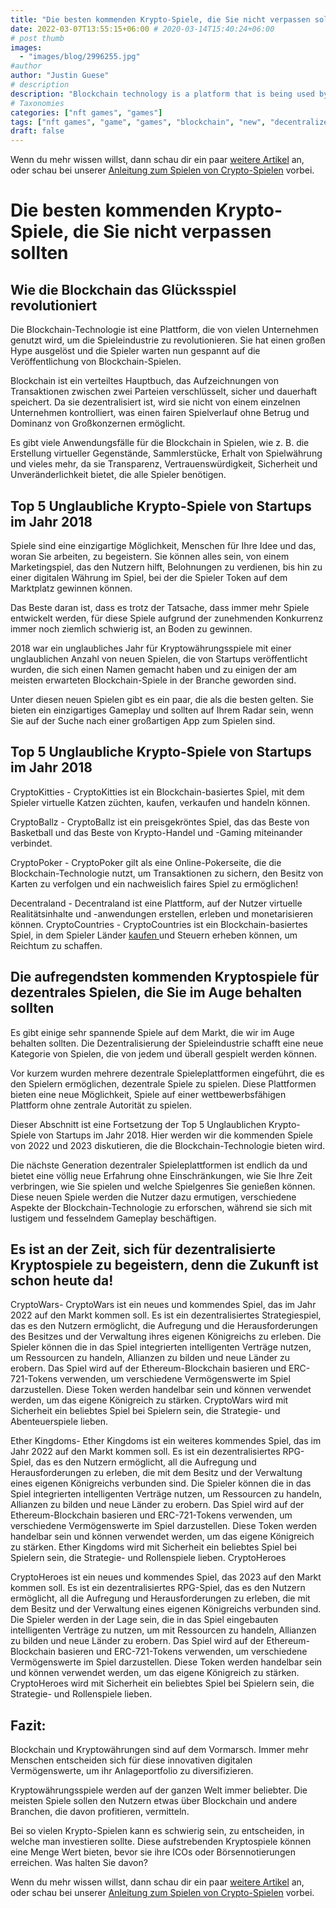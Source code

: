 ```yaml
---
title: "Die besten kommenden Krypto-Spiele, die Sie nicht verpassen sollten"
date: 2022-03-07T13:55:15+06:00 # 2020-03-14T15:40:24+06:00
# post thumb
images:
  - "images/blog/2996255.jpg"
#author
author: "Justin Guese"
# description
description: "Blockchain technology is a platform that is being used by many companies to revolutionize the gaming industry. It has raised a lot of hype and players are now e"
# Taxonomies
categories: ["nft games", "games"]
tags: ["nft games", "game", "games", "blockchain", "new", "decentralized", "players"]
draft: false
---
```



Wenn du mehr wissen willst, dann schau dir ein paar [weitere Artikel](/blog/) an, oder schau bei unserer [Anleitung zum Spielen von Crypto-Spielen](/services/how-do-i-get-started/) vorbei.

# Die besten kommenden Krypto-Spiele, die Sie nicht verpassen sollten

## Wie die Blockchain das Glücksspiel revolutioniert

Die Blockchain-Technologie ist eine Plattform, die von vielen Unternehmen genutzt wird, um die Spieleindustrie zu revolutionieren. Sie hat einen großen Hype ausgelöst und die Spieler warten nun gespannt auf die Veröffentlichung von Blockchain-Spielen.

Blockchain ist ein verteiltes Hauptbuch, das Aufzeichnungen von Transaktionen zwischen zwei Parteien verschlüsselt, sicher und dauerhaft speichert. Da sie dezentralisiert ist, wird sie nicht von einem einzelnen Unternehmen kontrolliert, was einen fairen Spielverlauf ohne Betrug und Dominanz von Großkonzernen ermöglicht.

Es gibt viele Anwendungsfälle für die Blockchain in Spielen, wie z. B. die Erstellung virtueller Gegenstände, Sammlerstücke, Erhalt von Spielwährung und vieles mehr, da sie Transparenz, Vertrauenswürdigkeit, Sicherheit und Unveränderlichkeit bietet, die alle Spieler benötigen.

## Top 5 Unglaubliche Krypto-Spiele von Startups im Jahr 2018

Spiele sind eine einzigartige Möglichkeit, Menschen für Ihre Idee und das, woran Sie arbeiten, zu begeistern. Sie können alles sein, von einem Marketingspiel, das den Nutzern hilft, Belohnungen zu verdienen, bis hin zu einer digitalen Währung im Spiel, bei der die Spieler Token auf dem Marktplatz gewinnen können.

Das Beste daran ist, dass es trotz der Tatsache, dass immer mehr Spiele entwickelt werden, für diese Spiele aufgrund der zunehmenden Konkurrenz immer noch ziemlich schwierig ist, an Boden zu gewinnen.

2018 war ein unglaubliches Jahr für Kryptowährungsspiele mit einer unglaublichen Anzahl von neuen Spielen, die von Startups veröffentlicht wurden, die sich einen Namen gemacht haben und zu einigen der am meisten erwarteten Blockchain-Spiele in der Branche geworden sind.

Unter diesen neuen Spielen gibt es ein paar, die als die besten gelten. Sie bieten ein einzigartiges Gameplay und sollten auf Ihrem Radar sein, wenn Sie auf der Suche nach einer großartigen App zum Spielen sind.

## Top 5 Unglaubliche Krypto-Spiele von Startups im Jahr 2018

CryptoKitties - CryptoKitties ist ein Blockchain-basiertes Spiel, mit dem Spieler virtuelle Katzen züchten, kaufen, verkaufen und handeln können.

CryptoBallz - CryptoBallz ist ein preisgekröntes Spiel, das das Beste von Basketball und das Beste von Krypto-Handel und -Gaming miteinander verbindet.

CryptoPoker - CryptoPoker gilt als eine Online-Pokerseite, die die Blockchain-Technologie nutzt, um Transaktionen zu sichern, den Besitz von Karten zu verfolgen und ein nachweislich faires Spiel zu ermöglichen!

Decentraland - Decentraland ist eine Plattform, auf der Nutzer virtuelle Realitätsinhalte und -anwendungen erstellen, erleben und monetarisieren können. CryptoCountries - CryptoCountries ist ein Blockchain-basiertes Spiel, in dem Spieler Länder [ kaufen ](https://accounts.binance.com/en/register?ref=37092355) und Steuern erheben können, um Reichtum zu schaffen.

## Die aufregendsten kommenden Kryptospiele für dezentrales Spielen, die Sie im Auge behalten sollten

Es gibt einige sehr spannende Spiele auf dem Markt, die wir im Auge behalten sollten. Die Dezentralisierung der Spieleindustrie schafft eine neue Kategorie von Spielen, die von jedem und überall gespielt werden können.

Vor kurzem wurden mehrere dezentrale Spieleplattformen eingeführt, die es den Spielern ermöglichen, dezentrale Spiele zu spielen. Diese Plattformen bieten eine neue Möglichkeit, Spiele auf einer wettbewerbsfähigen Plattform ohne zentrale Autorität zu spielen.

Dieser Abschnitt ist eine Fortsetzung der Top 5 Unglaublichen Krypto-Spiele von Startups im Jahr 2018. Hier werden wir die kommenden Spiele von 2022 und 2023 diskutieren, die die Blockchain-Technologie bieten wird.

Die nächste Generation dezentraler Spieleplattformen ist endlich da und bietet eine völlig neue Erfahrung ohne Einschränkungen, wie Sie Ihre Zeit verbringen, wie Sie spielen und welche Spielgenres Sie genießen können. Diese neuen Spiele werden die Nutzer dazu ermutigen, verschiedene Aspekte der Blockchain-Technologie zu erforschen, während sie sich mit lustigem und fesselndem Gameplay beschäftigen.

## Es ist an der Zeit, sich für dezentralisierte Kryptospiele zu begeistern, denn die Zukunft ist schon heute da!

CryptoWars- CryptoWars ist ein neues und kommendes Spiel, das im Jahr 2022 auf den Markt kommen soll. Es ist ein dezentralisiertes Strategiespiel, das es den Nutzern ermöglicht, die Aufregung und die Herausforderungen des Besitzes und der Verwaltung ihres eigenen Königreichs zu erleben. Die Spieler können die in das Spiel integrierten intelligenten Verträge nutzen, um Ressourcen zu handeln, Allianzen zu bilden und neue Länder zu erobern. Das Spiel wird auf der Ethereum-Blockchain basieren und ERC-721-Tokens verwenden, um verschiedene Vermögenswerte im Spiel darzustellen. Diese Token werden handelbar sein und können verwendet werden, um das eigene Königreich zu stärken. CryptoWars wird mit Sicherheit ein beliebtes Spiel bei Spielern sein, die Strategie- und Abenteuerspiele lieben. 

Ether Kingdoms- Ether Kingdoms ist ein weiteres kommendes Spiel, das im Jahr 2022 auf den Markt kommen soll. Es ist ein dezentralisiertes RPG-Spiel, das es den Nutzern ermöglicht, all die Aufregung und Herausforderungen zu erleben, die mit dem Besitz und der Verwaltung eines eigenen Königreichs verbunden sind. Die Spieler können die in das Spiel integrierten intelligenten Verträge nutzen, um Ressourcen zu handeln, Allianzen zu bilden und neue Länder zu erobern. Das Spiel wird auf der Ethereum-Blockchain basieren und ERC-721-Tokens verwenden, um verschiedene Vermögenswerte im Spiel darzustellen. Diese Token werden handelbar sein und können verwendet werden, um das eigene Königreich zu stärken. Ether Kingdoms wird mit Sicherheit ein beliebtes Spiel bei Spielern sein, die Strategie- und Rollenspiele lieben. CryptoHeroes 

CryptoHeroes ist ein neues und kommendes Spiel, das 2023 auf den Markt kommen soll. Es ist ein dezentralisiertes RPG-Spiel, das es den Nutzern ermöglicht, all die Aufregung und Herausforderungen zu erleben, die mit dem Besitz und der Verwaltung eines eigenen Königreichs verbunden sind. Die Spieler werden in der Lage sein, die in das Spiel eingebauten intelligenten Verträge zu nutzen, um mit Ressourcen zu handeln, Allianzen zu bilden und neue Länder zu erobern. Das Spiel wird auf der Ethereum-Blockchain basieren und ERC-721-Tokens verwenden, um verschiedene Vermögenswerte im Spiel darzustellen. Diese Token werden handelbar sein und können verwendet werden, um das eigene Königreich zu stärken. CryptoHeroes wird mit Sicherheit ein beliebtes Spiel bei Spielern sein, die Strategie- und Rollenspiele lieben.

## Fazit:

Blockchain und Kryptowährungen sind auf dem Vormarsch. Immer mehr Menschen entscheiden sich für diese innovativen digitalen Vermögenswerte, um ihr Anlageportfolio zu diversifizieren.

Kryptowährungsspiele werden auf der ganzen Welt immer beliebter. Die meisten Spiele sollen den Nutzern etwas über Blockchain und andere Branchen, die davon profitieren, vermitteln.

Bei so vielen Krypto-Spielen kann es schwierig sein, zu entscheiden, in welche man investieren sollte. Diese aufstrebenden Kryptospiele können eine Menge Wert bieten, bevor sie ihre ICOs oder Börsennotierungen erreichen. Was halten Sie davon?

Wenn du mehr wissen willst, dann schau dir ein paar [weitere Artikel](/blog/) an, oder schau bei unserer [Anleitung zum Spielen von Crypto-Spielen](/services/how-do-i-get-started/) vorbei.

